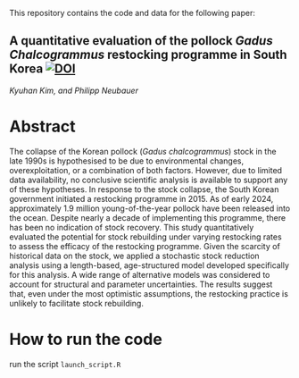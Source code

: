 This repository contains the code and data for the following paper:

## A quantitative evaluation of the pollock *Gadus Chalcogrammus* restocking programme in South Korea [![DOI](https://zenodo.org/badge/DOI/10.5281/zenodo.16575510.svg)](https://doi.org/10.5281/zenodo.16575510)


*Kyuhan Kim, and Philipp Neubauer*

# Abstract

The collapse of the Korean pollock (*Gadus chalcogrammus*) stock in the late 1990s is hypothesised to be due to environmental changes, overexploitation, or a combination of both factors. However, due to limited data availability, no conclusive scientific analysis is available to support any of these hypotheses. In response to the stock collapse, the South Korean government initiated a restocking programme in 2015. As of early 2024, approximately 1.9 million young-of-the-year pollock have been released into the ocean. Despite nearly a decade of implementing this programme, there has been no indication of stock recovery. This study quantitatively evaluated the potential for stock rebuilding under varying restocking rates to assess the efficacy of the restocking programme. Given the scarcity of historical data on the stock, we applied a stochastic stock reduction analysis using a length-based, age-structured model developed specifically for this analysis. A wide range of alternative models was considered to account for structural and parameter uncertainties. The results suggest that, even under the most optimistic assumptions, the restocking practice is unlikely to facilitate stock rebuilding.  

# How to run the code

run the script `launch_script.R` 

